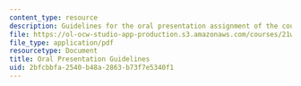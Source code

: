 ```yaml
---
content_type: resource
description: Guidelines for the oral presentation assignment of the course.
file: https://ol-ocw-studio-app-production.s3.amazonaws.com/courses/21w-730-5-writing-on-contemporary-issues-culture-shock-writing-editing-and-publishing-in-cyberspace-fall-2008/2bfcbbfa2540b48a2863b73f7e5340f1_or_prstn_gdln.pdf
file_type: application/pdf
resourcetype: Document
title: Oral Presentation Guidelines
uid: 2bfcbbfa-2540-b48a-2863-b73f7e5340f1
---
```

